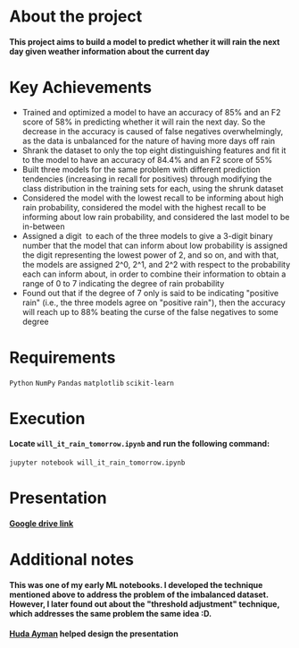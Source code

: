# About the project
#### This project aims to build a model to predict whether it will rain the next day given weather information about the current day

# Key Achievements
* Trained and optimized a model to have an accuracy of 85% and an F2 score of 58% in predicting whether it will rain the next day. So the decrease in the accuracy is caused of false negatives overwhelmingly, as the data is unbalanced for the nature of having more days off rain
* Shrank the dataset to only the top eight distinguishing features and fit it to the model to have an accuracy of 84.4% and an F2 score of 55%
* Built three models for the same problem with different prediction tendencies (increasing in recall for positives) through modifying the class distribution in the training sets for each, using the shrunk dataset
* Considered the model with the lowest recall to be informing about high rain probability, considered the model with the highest recall to be informing about low rain probability, and considered the last model to be in-between
* Assigned a digit  to each of the three models to give a 3-digit binary number that the model that can inform about low probability is assigned the digit representing the lowest power of 2, and so on, and with that, the models are assigned 2^0, 2^1, and 2^2 with respect to the probability each can inform about, in order to combine their information to obtain a range of 0 to 7 indicating the degree of rain probability
* Found out that if the degree of 7 only is said to be indicating "positive rain" (i.e., the three models agree on "positive rain"), then the accuracy will reach up to 88% beating the curse of the false negatives to some degree

# Requirements
`Python` `NumPy`
`Pandas`
`matplotlib`
`scikit-learn`

# Execution
#### Locate `will_it_rain_tomorrow.ipynb` and run the following command:
```
jupyter notebook will_it_rain_tomorrow.ipynb
```

# Presentation
#### [Google drive link](https://docs.google.com/presentation/d/13HZf4dhBgtoqTkaInJXLBvqXbNfW9LWiKVgwzBpTspA/edit?usp=sharing)

# Additional notes
#### This was one of my early ML notebooks. I developed the technique mentioned above to address the problem of the imbalanced dataset. However, I later found out about the "threshold adjustment" technique, which addresses the same problem the same idea :D.
#### [Huda Ayman](https://www.linkedin.com/in/huda-ayman-63a774216/) helped design the presentation


